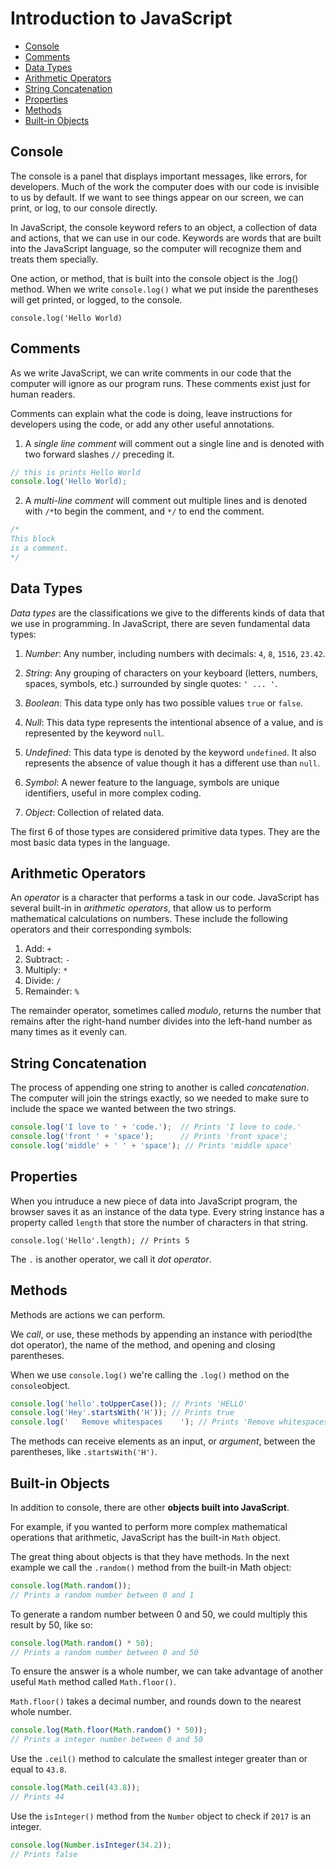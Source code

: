 # Introduction to JavaScript

* [Console](#Console)
* [Comments](#Comments)
* [Data Types](#Data-Types)
* [Arithmetic Operators](#Arithmetic-Operators)
* [String Concatenation](#String-Concatenation)
* [Properties](#Properties)
* [Methods](#Methods)
* [Built-in Objects](#Built-in-Objects)

## Console
The console is a panel that displays important messages, like errors, for developers. Much of the work the computer does with our code is invisible to us by default. If we want to see things appear on our screen, we can print, or log, to our console directly.

In JavaScript, the console keyword refers to an object, a collection of data and actions, that we can use in our code. Keywords are words that are built into the JavaScript language, so the computer will recognize them and treats them specially.

One action, or method, that is built into the console object is the .log() method. When we write `console.log()` what we put inside the parentheses will get printed, or logged, to the console.

`console.log('Hello World)`

## Comments
As we write JavaScript, we can write comments in our code that the computer will ignore as our program runs. These comments exist just for human readers.

Comments can explain what the code is doing, leave instructions for developers using the code, or add any other useful annotations.

1. A *single line comment* will comment out a single line and is denoted with two forward slashes `//` preceding it.

  ```js
  // this is prints Hello World
  console.log('Hello World);
  ```
2. A *multi-line comment* will comment out multiple lines and is denoted with `/*`to begin the comment, and `*/` to end the comment.

  ```js
  /* 
  This block
  is a comment.
  */
  ```

## Data Types
*Data types* are the classifications we give to the differents kinds of data that we use in programming. In JavaScript, there are seven fundamental data types:

1. *Number*: Any number, including numbers with decimals: `4`, `8`, `1516`, `23.42`.
2. *String*: Any grouping of characters on your keyboard (letters, numbers, spaces, symbols, etc.) surrounded by single quotes:
`' ... '`.
3. *Boolean*: This data type only has two possible values `true` or `false`.
4. *Null*: This data type represents the intentional absence of a value, and is represented by the keyword `null`.
5. *Undefined*: This data type is denoted by the keyword `undefined`. It also represents the absence of value though it has a different use than `null`.
6. *Symbol*: A newer feature to the language, symbols are unique identifiers, useful in more complex coding.

7. *Object*: Collection of related data.

The first 6 of those types are considered primitive data types. They are the most basic data types in the language.

## Arithmetic Operators
An *operator* is a character that performs a task in our code. JavaScript has several built-in in *arithmetic operators*, that allow us to perform mathematical calculations on numbers. These include the following operators and their corresponding symbols:

1. Add: `+`
2. Subtract: `-`
3. Multiply: `*`
4. Divide: `/`
5. Remainder: `%`

The remainder operator, sometimes called *modulo*, returns the number that remains after the right-hand number divides into the left-hand number as many times as it evenly can.

## String Concatenation
The process of appending one string to another is called *concatenation*.
The computer will join the strings exactly, so we needed to make sure to include the space we wanted between the two strings.
  ```js
  console.log('I love to ' + 'code.');  // Prints 'I love to code.'
  console.log('front ' + 'space');      // Prints 'front space';
  console.log('middle' + ' ' + 'space'); // Prints 'middle space'
  ```

## Properties
When you intruduce a new piece of data into JavaScript program, the browser saves it as an instance of the data type.
Every string instance has a property called `length` that store the number of characters in that string.

  `console.log('Hello'.length); // Prints 5`

The `.` is another operator, we call it *dot operator*.

## Methods
Methods are actions we can perform.

We *call*, or use, these methods by appending an instance with period(the dot operator), the name of the method, and opening and closing parentheses.

When we use `console.log()` we're calling the `.log()` method on the `console`object.

  ```js
  console.log('hello'.toUpperCase()); // Prints 'HELLO'
  console.log('Hey'.startsWith('H')); // Prints true
  console.log('   Remove whitespaces    '); // Prints 'Remove whitespaces'
  ```

The methods can receive elements as an input, or *argument*, between the parentheses, like `.startsWith('H')`.

## Built-in Objects
In addition to console, there are other **objects built into JavaScript**.

For example, if you wanted to perform more complex mathematical operations that arithmetic, JavaScript has the built-in `Math` object.

The great thing about objects is that they have methods. In the next example we call the `.random()` method from the built-in Math object:

  ```js
  console.log(Math.random());
  // Prints a random number between 0 and 1
  ```
To generate a random number between 0 and 50, we could multiply this result by 50, like so:

  ```js
  console.log(Math.random() * 50);
  // Prints a random number between 0 and 50
  ```
To ensure the answer is a whole number, we can take advantage of another useful `Math` method called `Math.floor()`.

`Math.floor()` takes a decimal number, and rounds down to the nearest whole number.

```js
console.log(Math.floor(Math.random() * 50));
// Prints a integer number between 0 and 50
```

Use the `.ceil()` method to calculate the smallest integer greater than or equal to `43.8`.

```js
console.log(Math.ceil(43.8));
// Prints 44
```

Use the `isInteger()` method from the `Number` object to check if `2017` is an integer.

```js
console.log(Number.isInteger(34.2));
// Prints false
```